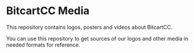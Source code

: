 # BitcartCC Media

This repository contains logos, posters and videos about BitcartCC.

You can use this repository to get sources of our logos and other media in needed formats for reference.